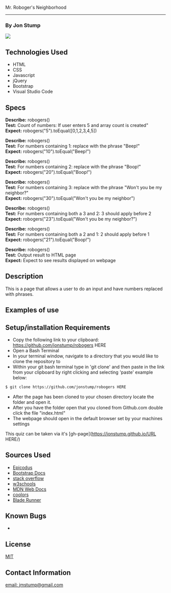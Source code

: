 Mr. Roboger's Neighborhood
<hr>

### By Jon Stump
<img align="center" src="https://avatars2.githubusercontent.com/u/59323850?s=460&u=372c7d529b7379408ae54491ab3449b6e2f4d94d&v=4">

## Technologies Used
* HTML
* CSS
* Javascript
* jQuery
* Bootstrap
* Visual Studio Code

## Specs
**Describe:** robogers()
<br/>
**Test:** Count of numbers: If user enters 5 and array count is created"
<br/>
**Expect:**  robogers("5").toEqual([0,1,2,3,4,5])

**Describe:** robogers()
<br/>
**Test:** For numbers containing 1: replace with the phrase "Beep!"
<br/>
**Expect:**  robogers("10").toEqual("Beep!")

**Describe:** robogers()
<br/>
**Test:** For numbers containing 2: replace with the phrase "Boop!"
<br/>
**Expect:** robogers("20").toEqual("Boop!")

**Describe:** robogers()
<br/>
**Test:** For numbers containing 3: replace with the phrase "Won't you be my neighbor?"
<br/>
**Expect:** robogers("30").toEqual("Won't you be my neighbor")

**Describe:** robogers()
<br/>
**Test:** For numbers containing both a 3 and 2: 3 should apply before 2
<br/>
**Expect:** robogers("23").toEqual("Won't you be my neighbor?")

**Describe:** robogers()
<br/>
**Test:** For numbers containing both a 2 and 1: 2 should apply before 1
<br/>
**Expect:** robogers("21").toEqual("Boop!")

**Describe:** robogers()
<br/>
**Test:**  Output result to HTML page
<br/>
**Expect:** Expect to see results displayed on webpage


## Description

This is a page that allows a user to do an input and have numbers replaced with phrases.

## Examples of use



## Setup/installation Requirements

* Copy the following link to your clipboard: https://github.com/jonstump/robogers HERE
* Open a Bash Terminal
* In your terminal window, navigate to a directory that you would like to clone the repository to
* Within your git bash terminal type in 'git clone' and then paste in the link from your clipboard by right clicking and selecting 'paste' example below:
```bash
$ git clone https://github.com/jonstump/robogers HERE
```
* After the page has been cloned to your chosen directory locate the folder and open it.
* After you have the folder open that you cloned from Github.com double click the file "index.html"
* The webpage should open in the default browser set by your machines settings

This quiz can be taken via it's [gh-page](https://jonstump.github.io/URL HERE/)

## Sources Used
* [Epicodus](https://www.epicodus.com/)
* [Bootstrap Docs](https://getbootstrap.com/)
* [stack overflow](https://stackoverflow.com/)
* [w3schools](https://www.w3schools.com/)
* [MDN Web Docs](https://developer.mozilla.org/en-US/)
* [coolors](https://coolors.co/)
* [Blade Runner](https://www.imdb.com/title/tt0083658/)

## Known Bugs
* 

## License
[MIT](https://mit-license.org/)

## Contact Information
[email: jmstump@gmail.com](mailto:jmstump@gmail.com)